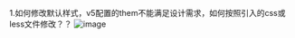 1.如何修改默认样式，v5配置的them不能满足设计需求，如何按照引入的css或less文件修改？？
![image](https://github.com/ant-design/ant-design/assets/53460851/640aa80c-0f78-4425-b36d-84e8fd4abcff)
